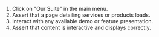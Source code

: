 1. Click on "Our Suite" in the main menu.
2. Assert that a page detailing services or products loads.
3. Interact with any available demo or feature presentation.
4. Assert that content is interactive and displays correctly.
